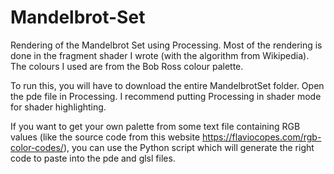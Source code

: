 # Mandelbrot-Set
Rendering of the Mandelbrot Set using Processing. Most of the rendering is done in the fragment shader I wrote (with the algorithm from Wikipedia). The colours I used are from the Bob Ross colour palette.

To run this, you will have to download the entire MandelbrotSet folder. Open the pde file in Processing. I recommend putting Processing in shader mode for shader highlighting.

If you want to get your own palette from some text file containing RGB values (like the source code from this website https://flaviocopes.com/rgb-color-codes/), you can use the Python script which will generate the right code to paste into the pde and glsl files.
